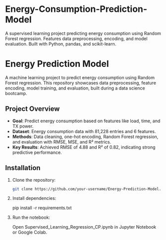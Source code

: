 # Energy-Consumption-Prediction-Model
A supervised learning project predicting energy consumption using Random Forest regression. Features data preprocessing, encoding, and model evaluation. Built with Python, pandas, and scikit-learn.
# Energy Prediction Model

A machine learning project to predict energy consumption using Random Forest regression. This repository showcases data preprocessing, feature encoding, model training, and evaluation, built during a data science bootcamp.

## Project Overview
- **Goal**: Predict energy consumption based on features like load, time, and TX power.
- **Dataset**: Energy consumption data with 81,228 entries and 6 features.
- **Methods**: Data cleaning, one-hot encoding, Random Forest regression, and evaluation with RMSE, MSE, and R² metrics.
- **Key Results**: Achieved RMSE of 4.88 and R² of 0.82, indicating strong predictive performance.

## Installation
1. Clone the repository:
   ```bash
   git clone https://github.com/your-username/Energy-Prediction-Model.git

2.  Install dependencies:

    pip install -r requirements.txt

3. Run the notebook:

    Open Supervised_Learning_Regression_CP.ipynb in Jupyter Notebook or Google Colab.
